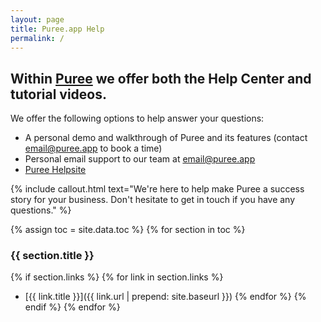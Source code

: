```yaml
---
layout: page
title: Puree.app Help
permalink: /
---
```


## Within [Puree](https://puree.app) we offer both the Help Center and tutorial videos.

We offer the following options to help answer your questions:
- A personal demo and walkthrough of Puree and its features (contact email@puree.app to book a time)
- Personal email support to our team at email@puree.app
- [Puree Helpsite](https://help.puree.app)

{% include callout.html text="We're here to help make Puree a success story for your business. Don't hesitate to get in touch if you have any questions." %}

{% assign toc = site.data.toc %} <!-- Load the toc.yml data -->
{% for section in toc %}
### {{ section.title }}
{% if section.links %}
  {% for link in section.links %}
- [{{ link.title }}]({{ link.url | prepend: site.baseurl }})
  {% endfor %}
{% endif %}
{% endfor %}
